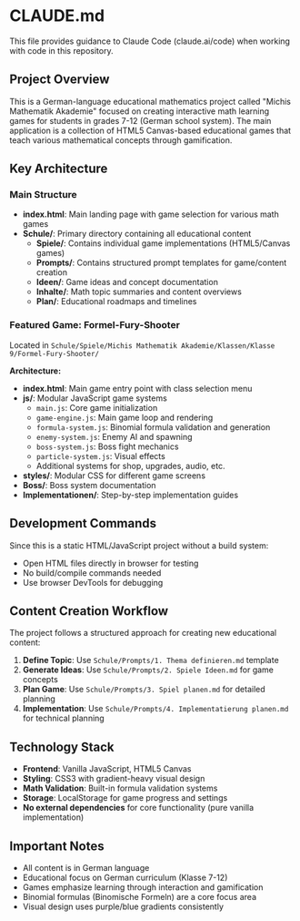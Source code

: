 # CLAUDE.md

This file provides guidance to Claude Code (claude.ai/code) when working with code in this repository.

## Project Overview

This is a German-language educational mathematics project called "Michis Mathematik Akademie" focused on creating interactive math learning games for students in grades 7-12 (German school system). The main application is a collection of HTML5 Canvas-based educational games that teach various mathematical concepts through gamification.

## Key Architecture

### Main Structure
- **index.html**: Main landing page with game selection for various math games
- **Schule/**: Primary directory containing all educational content
  - **Spiele/**: Contains individual game implementations (HTML5/Canvas games)
  - **Prompts/**: Contains structured prompt templates for game/content creation
  - **Ideen/**: Game ideas and concept documentation
  - **Inhalte/**: Math topic summaries and content overviews
  - **Plan/**: Educational roadmaps and timelines

### Featured Game: Formel-Fury-Shooter
Located in `Schule/Spiele/Michis Mathematik Akademie/Klassen/Klasse 9/Formel-Fury-Shooter/`

**Architecture:**
- **index.html**: Main game entry point with class selection menu
- **js/**: Modular JavaScript game systems
  - `main.js`: Core game initialization
  - `game-engine.js`: Main game loop and rendering
  - `formula-system.js`: Binomial formula validation and generation
  - `enemy-system.js`: Enemy AI and spawning
  - `boss-system.js`: Boss fight mechanics
  - `particle-system.js`: Visual effects
  - Additional systems for shop, upgrades, audio, etc.
- **styles/**: Modular CSS for different game screens
- **Boss/**: Boss system documentation
- **Implementationen/**: Step-by-step implementation guides

## Development Commands

Since this is a static HTML/JavaScript project without a build system:
- Open HTML files directly in browser for testing
- No build/compile commands needed
- Use browser DevTools for debugging

## Content Creation Workflow

The project follows a structured approach for creating new educational content:

1. **Define Topic**: Use `Schule/Prompts/1. Thema definieren.md` template
2. **Generate Ideas**: Use `Schule/Prompts/2. Spiele Ideen.md` for game concepts
3. **Plan Game**: Use `Schule/Prompts/3. Spiel planen.md` for detailed planning
4. **Implementation**: Use `Schule/Prompts/4. Implementatierung planen.md` for technical planning

## Technology Stack

- **Frontend**: Vanilla JavaScript, HTML5 Canvas
- **Styling**: CSS3 with gradient-heavy visual design
- **Math Validation**: Built-in formula validation systems
- **Storage**: LocalStorage for game progress and settings
- **No external dependencies** for core functionality (pure vanilla implementation)

## Important Notes

- All content is in German language
- Educational focus on German curriculum (Klasse 7-12)
- Games emphasize learning through interaction and gamification
- Binomial formulas (Binomische Formeln) are a core focus area
- Visual design uses purple/blue gradients consistently